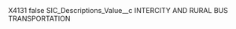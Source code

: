 <?xml version="1.0" encoding="UTF-8"?>
<CustomMetadata xmlns="http://soap.sforce.com/2006/04/metadata" xmlns:xsi="http://www.w3.org/2001/XMLSchema-instance" xmlns:xsd="http://www.w3.org/2001/XMLSchema">
    <label>X4131</label>
    <protected>false</protected>
    <values>
        <field>SIC_Descriptions_Value__c</field>
        <value xsi:type="xsd:string">INTERCITY AND RURAL BUS TRANSPORTATION</value>
    </values>
</CustomMetadata>
